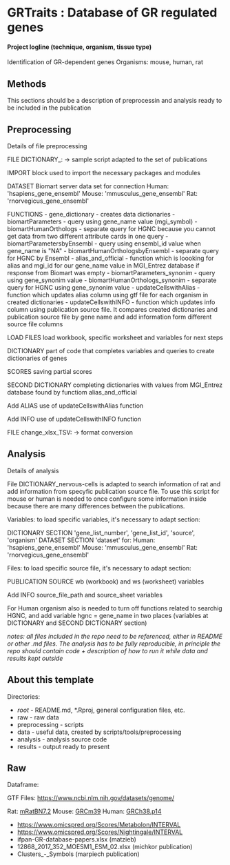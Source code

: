 # GRTraits : Database of GR regulated genes

#### Project logline (technique, organism, tissue type)

Identification of GR-dependent genes
Organisms: mouse, human, rat

## Methods

This sections should be a description of preprocessin and analysis ready to be included in the publication

## Preprocessing

Details of file preprocessing

FILE DICTIONARY_:
-> sample script adapted to the set of publications

IMPORT
block used to import the necessary packages and modules

DATASET
Biomart server data set for connection
    Human: 'hsapiens_gene_ensembl'
    Mouse: 'mmusculus_gene_ensembl'
    Rat: 'rnorvegicus_gene_ensembl'

FUNCTIONS - gene_dictionary - creates data dictionaries - biomartParameters - query using gene_name value (mgi_symbol) - biomartHumanOrthologs - separate query for HGNC because you cannot get data from two different attribute cards in one query - biomartParametersbyEnsembl - query using ensembl_id value when gene_name is "NA" - biomartHumanOrthologsbyEnsembl - separate query for HGNC by Ensembl - alias_and_official - function which is loooking for alias and mgi_id for our gene_name value in
 MGI_Entrez database if response from Biomart was empty - biomartParameters_synonim - query using gene_synonim value - biomartHumanOrthologs_synonim - separate query for HGNC using gene_synonim value - updateCellswithAlias - function which updates alias column using gtf file for each organism in created dictionaries - updateCellswithINFO - function which updates info column using publication source file.
It compares created dictionaries and publication source file by gene name and add information form different source file columns

LOAD FILES
load workbook, specific worksheet and variables for next steps

DICTIONARY
part of code that completes variables and queries to create dictionaries of genes

SCORES
saving partial scores

SECOND DICTIONARY
completing dictionaries with values from MGI_Entrez database found by functiom alias_and_official

Add ALIAS
use of updateCellswithAlias function

Add INFO
use of updateCellswithINFO function

FILE change_xlsx_TSV:
-> format conversion

## Analysis

Details of analysis

File DICTIONARY_nervous-cells is adapted to search information of rat and add information from specyfic publication source file. To use this script for mouse or human is needed to once configure some information inside because there are many differences between the publications.

Variables: to load specific variables, it's necessary to adapt section:

DICTIONARY SECTION
'gene_list_number', 'gene_list_id', 'source', 'organism'
DATASET SECTION
'dataset' for:
    Human: 'hsapiens_gene_ensembl'
    Mouse: 'mmusculus_gene_ensembl'
    Rat: 'rnorvegicus_gene_ensembl'

Files: to load specific source file, it's necessary to adapt section:

PUBLICATION SOURCE
wb (workbook) and ws (worksheet) variables

Add INFO
source_file_path and source_sheet variables

For Human organism also is needed to turn off functions related to searchig HGNC, and add variable hgnc = gene_name in two places (variables at DICTIONARY and SECOND DICTIONARY section)

_notes: all files included in the repo need to be referenced, either in README or other .md files. The analysis has to be fully reproducible, in principle the repo should contain code + description of how to run it while data and results kept outside_

## About this template

Directories:

- _root_ - README.md, \*.Rproj, general configuration files, etc.
- raw - raw data
- preprocessing - scripts
- data - useful data, created by scripts/tools/preprocessing
- analysis - analysis source code
- results - output ready to present

## Raw

Dataframe:

GTF Files:
https://www.ncbi.nlm.nih.gov/datasets/genome/

Rat:
[mRatBN7.2](https://www.ncbi.nlm.nih.gov/datasets/genome/GCF_015227675.2/)
Mouse:
[GRCm39](https://www.ncbi.nlm.nih.gov/datasets/genome/GCF_000001635.27/)
Human:
[GRCh38.p14](https://www.ncbi.nlm.nih.gov/datasets/genome/GCF_000001405.40/)

- https://www.omicspred.org/Scores/Metabolon/INTERVAL
- https://www.omicspred.org/Scores/Nightingale/INTERVAL
- ifpan-GR-database-papers.xlsx (matzieb)
- 12868_2017_352_MOESM1_ESM_02.xlsx (michkor publication)
- Clusters\_-_Symbols (marpiech publication)
